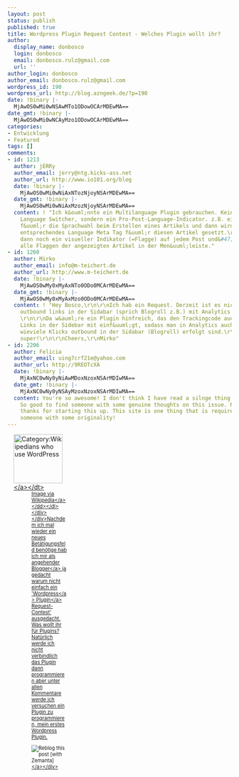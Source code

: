 ```yaml
---
layout: post
status: publish
published: true
title: Wordpress Plugin Request Contest - Welches Plugin wollt ihr?
author:
  display_name: donbosco
  login: donbosco
  email: donbosco.rulz@gmail.com
  url: ''
author_login: donbosco
author_email: donbosco.rulz@gmail.com
wordpress_id: 190
wordpress_url: http://blog.azngeek.de/?p=190
date: !binary |-
  MjAwOS0wMi0wNSAwMTo1ODowOCArMDEwMA==
date_gmt: !binary |-
  MjAwOS0wMi0wNCAyMzo1ODowOCArMDEwMA==
categories:
- Entwicklung
- Featured
tags: []
comments:
- id: 1213
  author: jERRy
  author_email: jerry@ntg.kicks-ass.net
  author_url: http://www.io101.org/blog
  date: !binary |-
    MjAwOS0wMi0wNiAxNTozNjoyNSArMDEwMA==
  date_gmt: !binary |-
    MjAwOS0wMi0wNiAxMzozNjoyNSArMDEwMA==
  content: ! "Ich k&ouml;nnte ein Multilanguage Plugin gebrauchen. Kein genereller
    Language Switcher, sondern ein Pro-Post-Language-Indicator. z.B. eine Dropdownbox
    f&uuml;r die Sprachwahl beim Erstellen eines Artikels und dann wird im HEAD ein
    entsprechendes Language Meta Tag f&uuml;r diesen Artikel gesetzt.\r\nOptimal w&auml;re
    dann noch ein visueller Indikator (=Flagge) auf jedem Post und&#47;oder  entsprechend
    alle Flaggen der angezeigten Artikel in der Men&uuml;leiste."
- id: 1260
  author: Mirko
  author_email: info@m-teichert.de
  author_url: http://www.m-teichert.de
  date: !binary |-
    MjAwOS0wMy0xMyAxNTo0ODo0MCArMDEwMA==
  date_gmt: !binary |-
    MjAwOS0wMy0xMyAxMzo0ODo0MCArMDEwMA==
  content: ! "Hey Bosco,\r\n\r\nIch hab ein Request. Derzeit ist es nicht m&ouml;glich
    outbound links in der Sidabar (sprich Blogroll z.B.) mit Analytics zu tracken.
    \r\n\r\nDa w&auml;re ein Plugin hinfreich, das den Trackingcode auch in die Outbound
    Links in der Sidebar mit einf&uuml;gt, sodass man in Analytics auch sehen kann
    wieviele Klicks outbound in der Sidabar (Blogroll) erfolgt sind.\r\n\r\nDat w&auml;r
    super!\r\n\r\nCheers,\r\nMirko"
- id: 2206
  author: Felicia
  author_email: uing7crf21e@yahoo.com
  author_url: http://9REOTcXA
  date: !binary |-
    MjAxNC0wNy0yNiAwMDoxNzoxNSArMDIwMA==
  date_gmt: !binary |-
    MjAxNC0wNy0yNSAyMzoxNzoxNSArMDIwMA==
  content: You're so awesome! I don't think I have read a silnge thing like this before.
    So good to find someone with some genuine thoughts on this issue. Really.. many
    thanks for starting this up. This site is one thing that is required on the web,
    someone with some originality!
---
```

<div class="zemanta-img" style="margin: 1em; display: block;">
<div>
<dl style="width: 120px;" class="wp-caption alignright">
<dt class="wp-caption-dt"><a href="http:&#47;&#47;en.wikipedia.org&#47;wiki&#47;Image:WordPressLogo.png"><img src="http:&#47;&#47;upload.wikimedia.org&#47;wikipedia&#47;en&#47;d&#47;d6&#47;WordPressLogo.png" alt="Category:Wikipedians who use WordPress" title="Category:Wikipedians who use WordPress" width="110" height="110"><&#47;a><&#47;dt>
<dd class="wp-caption-dd zemanta-img-attribution" style="font-size: 0.8em;">Image via <a href="http:&#47;&#47;en.wikipedia.org&#47;wiki&#47;Image:WordPressLogo.png">Wikipedia<&#47;a><&#47;dd><&#47;dl><&#47;div><&#47;div>Nachdem ich mal wieder ein neues Bet&auml;tigungsfeld ben&ouml;tige hab ich mir als angehender <a class="zem_slink" href="http:&#47;&#47;blogger.com" title="Blogger" rel="homepage">Blogger<&#47;a> ja gedacht warum nicht einfach ein '<a class="zem_slink" href="http:&#47;&#47;wordpress.org" title="WordPress" rel="homepage">Wordpress<&#47;a> <a class="zem_slink" href="http:&#47;&#47;blog.taragana.com&#47;index.php&#47;archive&#47;wordpress-plugins-provided-by-taraganacom&#47;" title="Plugin" rel="homepage">Plugin<&#47;a> Request-Contest' ausgedacht. Was wollt ihr f&uuml;r Plugins? Nat&uuml;rlich werde ich nicht verbindlich das Plugin dann programmieren aber unter allen Kommentare werde ich versuchen ein Plugin zu programmieren, mein erstes Wordpress Plugin.</p>
<div style="margin-top: 10px; height: 15px;" class="zemanta-pixie"><a class="zemanta-pixie-a" href="http:&#47;&#47;reblog.zemanta.com&#47;zemified&#47;ec8f4a14-33fb-41b0-af37-def5b740eaa7&#47;" title="Zemified by Zemanta"><img style="border: medium none ; float: right;" class="zemanta-pixie-img" src="http:&#47;&#47;img.zemanta.com&#47;reblog_e.png?x-id=ec8f4a14-33fb-41b0-af37-def5b740eaa7" alt="Reblog this post [with Zemanta]"><&#47;a><&#47;div></p>
